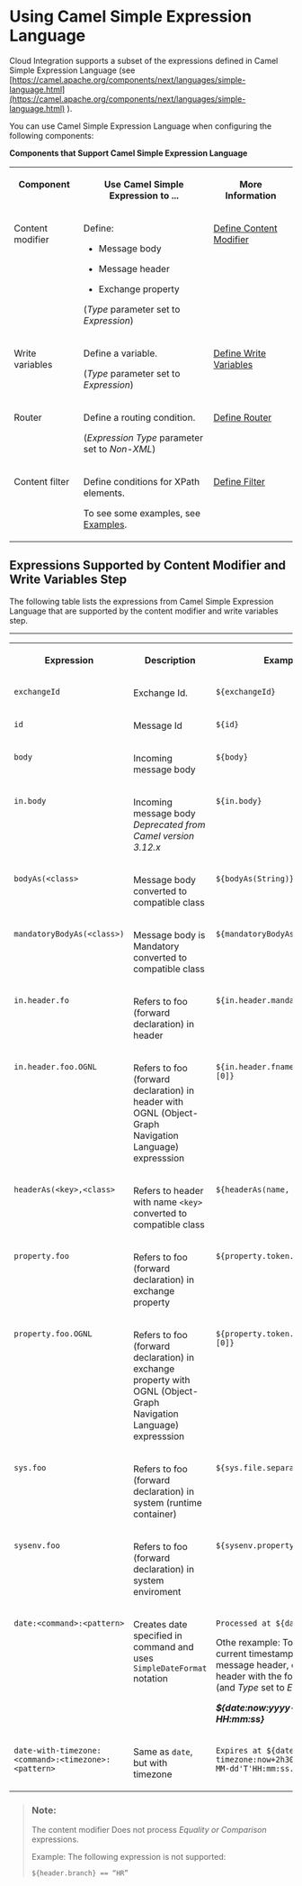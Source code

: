 <!-- loio4688083fad6546c1ba25a06d4ffb9fae -->

# Using Camel Simple Expression Language

Cloud Integration supports a subset of the expressions defined in Camel Simple Expression Language \(see [https://camel.apache.org/components/next/languages/simple-language.html](https://camel.apache.org/components/next/languages/simple-language.html) \).

You can use Camel Simple Expression Language when configuring the following components:

**Components that Support Camel Simple Expression Language**


<table>
<tr>
<th valign="top">

Component



</th>
<th valign="top">

Use Camel Simple Expression to ...



</th>
<th valign="top">

More Information



</th>
</tr>
<tr>
<td valign="top">

Content modifier



</td>
<td valign="top">

Define:

-   Message body

-   Message header

-   Exchange property


\(*Type* parameter set to *Expression*\)



</td>
<td valign="top">

 [Define Content Modifier](define-content-modifier-8f04a70.md) 



</td>
</tr>
<tr>
<td valign="top">

Write variables



</td>
<td valign="top">

Define a variable.

\(*Type* parameter set to *Expression*\)



</td>
<td valign="top">

 [Define Write Variables](define-write-variables-de04b75.md) 



</td>
</tr>
<tr>
<td valign="top">

Router



</td>
<td valign="top">

Define a routing condition.

\(*Expression Type* parameter set to *Non-XML*\)



</td>
<td valign="top">

 [Define Router](define-router-d7fddbd.md) 



</td>
</tr>
<tr>
<td valign="top">

Content filter



</td>
<td valign="top">

Define conditions for XPath elements.

To see some examples, see [Examples](examples-eb2e601.md).



</td>
<td valign="top">

 [Define Filter](define-filter-733f8dc.md) 



</td>
</tr>
</table>



<a name="loio4688083fad6546c1ba25a06d4ffb9fae__section_egf_rnz_qsb"/>

## Expressions Supported by Content Modifier and Write Variables Step

The following table lists the expressions from Camel Simple Expression Language that are supported by the content modifier and write variables step.

****


<table>
<tr>
<th valign="top">

Expression



</th>
<th valign="top">

Description



</th>
<th valign="top">

Example



</th>
</tr>
<tr>
<td valign="top">

 `exchangeId` 



</td>
<td valign="top">

Exchange Id.



</td>
<td valign="top">

 `${exchangeId}` 



</td>
</tr>
<tr>
<td valign="top">

 `id` 



</td>
<td valign="top">

Message Id



</td>
<td valign="top">

 `${id}` 



</td>
</tr>
<tr>
<td valign="top">

 `body` 



</td>
<td valign="top">

Incoming message body



</td>
<td valign="top">

 `${body}` 



</td>
</tr>
<tr>
<td valign="top">

 `in.body` 



</td>
<td valign="top">

Incoming message body<br/>
 <i>Deprecated from Camel version 3.12.x</i>



</td>
<td valign="top">

 `${in.body}` 



</td>
</tr>
<tr>
<td valign="top">

 `bodyAs(<class>` 



</td>
<td valign="top">

Message body converted to compatible class



</td>
<td valign="top">

 `${bodyAs(String)}` 



</td>
</tr>
<tr>
<td valign="top">

 `mandatoryBodyAs(<class>)` 



</td>
<td valign="top">

Message body is Mandatory converted to compatible class



</td>
<td valign="top">

 `${mandatoryBodyAs(String)}` 



</td>
</tr>
<tr>
<td valign="top">

 `in.header.fo` 



</td>
<td valign="top">

Refers to foo \(forward declaration\) in header



</td>
<td valign="top">

 `${in.header.mandatory.length}` 



</td>
</tr>
<tr>
<td valign="top">

 `in.header.foo.OGNL` 



</td>
<td valign="top">

Refers to foo \(forward declaration\) in header with OGNL \(Object-Graph Navigation Language\) expresssion



</td>
<td valign="top">

 `${in.header.fname.split(',')[0]}` 



</td>
</tr>
<tr>
<td valign="top">

 `headerAs(<key>,<class>` 



</td>
<td valign="top">

Refers to header with name `<key>` converted to compatible class



</td>
<td valign="top">

 `${headerAs(name, String)}` 



</td>
</tr>
<tr>
<td valign="top">

 `property.foo` 



</td>
<td valign="top">

Refers to foo \(forward declaration\) in exchange property



</td>
<td valign="top">

 `${property.token.length}` 



</td>
</tr>
<tr>
<td valign="top">

 `property.foo.OGNL` 



</td>
<td valign="top">

Refers to foo \(forward declaration\) in exchange property with OGNL \(Object-Graph Navigation Language\) expresssion



</td>
<td valign="top">

 `${property.token.split(',')[0]}` 



</td>
</tr>
<tr>
<td valign="top">

 `sys.foo` 



</td>
<td valign="top">

Refers to foo \(forward declaration\) in system \(runtime container\)



</td>
<td valign="top">

 `${sys.file.separator}` 



</td>
</tr>
<tr>
<td valign="top">

 `sysenv.foo` 



</td>
<td valign="top">

Refers to foo \(forward declaration\) in system enviroment



</td>
<td valign="top">

 `${sysenv.property1}` 



</td>
</tr>
<tr>
<td valign="top">

 `date:<command>:<pattern>` 



</td>
<td valign="top">

Creates date specified in command and uses `SimpleDateFormat` notation



</td>
<td valign="top">

`Processed at ${date:now-2h}`

Othe rexample: To write the current timestamp into a message header, define a header with the following value \(and *Type* set to *Expression*\):

***$\{date:now:yyyy-MM-dd HH:mm:ss\}***



</td>
</tr>
<tr>
<td valign="top">

 `date-with-timezone:<command>:<timezone>:<pattern>` 



</td>
<td valign="top">

Same as `date`, but with timezone



</td>
<td valign="top">

 `Expires at ${date-with-timezone:now+2h30m:IST:yyyy-MM-dd'T'HH:mm:ss.SSSZ}` 



</td>
</tr>
</table>

> ### Note:  
> The content modifier Does not process *Equality or Comparison* expressions.
> 
> Example: The following expression is not supported:
> 
> `${header.branch} == “HR”`

